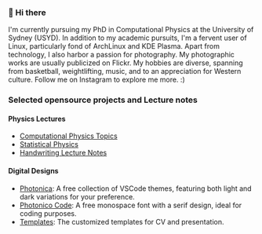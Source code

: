### 🌟 Hi there

I'm currently pursuing my PhD in Computational Physics at the University of Sydney (USYD). In addition to my academic pursuits, I'm a fervent user of Linux, particularly fond of ArchLinux and KDE Plasma. Apart from technology, I also harbor a passion for photography. My photographic works are usually publicized on Flickr. My hobbies are diverse, spanning from basketball, weightlifting, music, and  to an appreciation for Western culture. Follow me on Instagram to explore me more. :)

### Selected opensource projects and Lecture notes

#### Physics Lectures

* [Computational Physics Topics](https://github.com/Photonico/Computational_Physics_Topics)
* [Statistical Physics](https://github.com/Photonico/Statistical_Physics)
* [Handwriting Lecture Notes](https://github.com/Photonico/Handwritten_Lectures)

#### Digital Designs

* [Photonica](https://marketplace.visualstudio.com/items?itemName=ConAntares.Photonica): A free collection of VSCode themes, featuring both light and dark variations for your preference.
* [Photonico Code](https://github.com/Photonico/Photonico_Code): A free monospace font with a serif design, ideal for coding purposes.
* [Templates](https://github.com/Photonico/Templates): The customized templates for CV and presentation.
